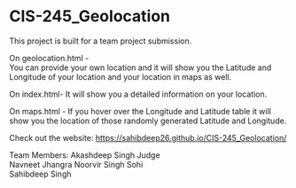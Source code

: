 # CIS-245_Geolocation
This project is built for a team project submission.

On geolocation.html -  
You can provide your own location and it will show you the Latitude and Longitude of your location and your location in maps as well.

On index.html-
It will show you a detailed information on your location.

On maps.html - 
If you hover over the Longitude and Latitude table it will show you the location of those randomly generated Latitude and Longitude.


Check out the website: https://sahibdeep26.github.io/CIS-245_Geolocation/

Team Members:
Akashdeep Singh Judge	
Navneet Jhangra	
Noorvir Singh Sohi	
Sahibdeep Singh
